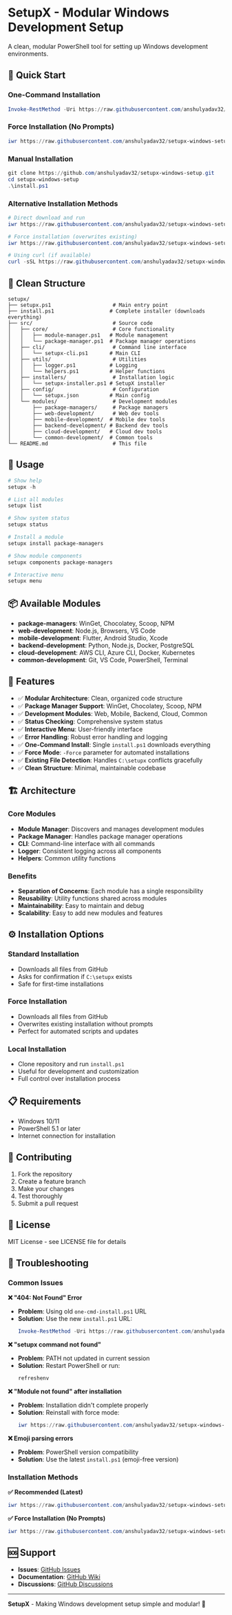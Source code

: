 # SetupX - Modular Windows Development Setup

A clean, modular PowerShell tool for setting up Windows development environments.

## 🚀 Quick Start

### One-Command Installation
```powershell
Invoke-RestMethod -Uri https://raw.githubusercontent.com/anshulyadav32/setupx-windows-setup/main/install.ps1 | Invoke-Expression
```

### Force Installation (No Prompts)
```powershell
iwr https://raw.githubusercontent.com/anshulyadav32/setupx-windows-setup/main/install.ps1 | iex -Force
```

### Manual Installation
```powershell
git clone https://github.com/anshulyadav32/setupx-windows-setup.git
cd setupx-windows-setup
.\install.ps1
```

### Alternative Installation Methods
```powershell
# Direct download and run
iwr https://raw.githubusercontent.com/anshulyadav32/setupx-windows-setup/main/install.ps1 | iex

# Force installation (overwrites existing)
iwr https://raw.githubusercontent.com/anshulyadav32/setupx-windows-setup/main/install.ps1 | iex -Force

# Using curl (if available)
curl -sSL https://raw.githubusercontent.com/anshulyadav32/setupx-windows-setup/main/install.ps1 | powershell
```

## 📁 Clean Structure

```
setupx/
├── setupx.ps1                    # Main entry point
├── install.ps1                  # Complete installer (downloads everything)
├── src/                          # Source code
│   ├── core/                     # Core functionality
│   │   ├── module-manager.ps1   # Module management
│   │   └── package-manager.ps1  # Package manager operations
│   ├── cli/                      # Command line interface
│   │   └── setupx-cli.ps1       # Main CLI
│   ├── utils/                    # Utilities
│   │   ├── logger.ps1           # Logging
│   │   └── helpers.ps1          # Helper functions
│   ├── installers/               # Installation logic
│   │   └── setupx-installer.ps1 # SetupX installer
│   ├── config/                   # Configuration
│   │   └── setupx.json          # Main config
│   └── modules/                  # Development modules
│       ├── package-managers/     # Package managers
│       ├── web-development/      # Web dev tools
│       ├── mobile-development/  # Mobile dev tools
│       ├── backend-development/ # Backend dev tools
│       ├── cloud-development/   # Cloud dev tools
│       └── common-development/  # Common tools
└── README.md                     # This file
```

## 🎯 Usage

```powershell
# Show help
setupx -h

# List all modules
setupx list

# Show system status
setupx status

# Install a module
setupx install package-managers

# Show module components
setupx components package-managers

# Interactive menu
setupx menu
```

## 📦 Available Modules

- **package-managers**: WinGet, Chocolatey, Scoop, NPM
- **web-development**: Node.js, Browsers, VS Code
- **mobile-development**: Flutter, Android Studio, Xcode
- **backend-development**: Python, Node.js, Docker, PostgreSQL
- **cloud-development**: AWS CLI, Azure CLI, Docker, Kubernetes
- **common-development**: Git, VS Code, PowerShell, Terminal

## 🔧 Features

- ✅ **Modular Architecture**: Clean, organized code structure
- ✅ **Package Manager Support**: WinGet, Chocolatey, Scoop, NPM
- ✅ **Development Modules**: Web, Mobile, Backend, Cloud, Common
- ✅ **Status Checking**: Comprehensive system status
- ✅ **Interactive Menu**: User-friendly interface
- ✅ **Error Handling**: Robust error handling and logging
- ✅ **One-Command Install**: Single `install.ps1` downloads everything
- ✅ **Force Mode**: `-Force` parameter for automated installations
- ✅ **Existing File Detection**: Handles `C:\setupx` conflicts gracefully
- ✅ **Clean Structure**: Minimal, maintainable codebase

## 🏗️ Architecture

### Core Modules
- **Module Manager**: Discovers and manages development modules
- **Package Manager**: Handles package manager operations
- **CLI**: Command-line interface with all commands
- **Logger**: Consistent logging across all components
- **Helpers**: Common utility functions

### Benefits
- **Separation of Concerns**: Each module has a single responsibility
- **Reusability**: Utility functions shared across modules
- **Maintainability**: Easy to maintain and debug
- **Scalability**: Easy to add new modules and features

## ⚙️ Installation Options

### Standard Installation
- Downloads all files from GitHub
- Asks for confirmation if `C:\setupx` exists
- Safe for first-time installations

### Force Installation
- Downloads all files from GitHub
- Overwrites existing installation without prompts
- Perfect for automated scripts and updates

### Local Installation
- Clone repository and run `install.ps1`
- Useful for development and customization
- Full control over installation process

## 📋 Requirements

- Windows 10/11
- PowerShell 5.1 or later
- Internet connection for installation

## 🤝 Contributing

1. Fork the repository
2. Create a feature branch
3. Make your changes
4. Test thoroughly
5. Submit a pull request

## 📄 License

MIT License - see LICENSE file for details

## 🔧 Troubleshooting

### Common Issues

**❌ "404: Not Found" Error**
- **Problem**: Using old `one-cmd-install.ps1` URL
- **Solution**: Use the new `install.ps1` URL:
  ```powershell
  Invoke-RestMethod -Uri https://raw.githubusercontent.com/anshulyadav32/setupx-windows-setup/main/install.ps1 | Invoke-Expression
  ```

**❌ "setupx command not found"**
- **Problem**: PATH not updated in current session
- **Solution**: Restart PowerShell or run:
  ```powershell
  refreshenv
  ```

**❌ "Module not found" after installation**
- **Problem**: Installation didn't complete properly
- **Solution**: Reinstall with force mode:
  ```powershell
  iwr https://raw.githubusercontent.com/anshulyadav32/setupx-windows-setup/main/install.ps1 | iex -Force
  ```

**❌ Emoji parsing errors**
- **Problem**: PowerShell version compatibility
- **Solution**: Use the latest `install.ps1` (emoji-free version)

### Installation Methods

**✅ Recommended (Latest)**
```powershell
iwr https://raw.githubusercontent.com/anshulyadav32/setupx-windows-setup/main/install.ps1 | iex
```

**✅ Force Installation (No Prompts)**
```powershell
iwr https://raw.githubusercontent.com/anshulyadav32/setupx-windows-setup/main/install.ps1 | iex -Force
```

## 🆘 Support

- **Issues**: [GitHub Issues](https://github.com/anshulyadav32/setupx-windows-setup/issues)
- **Documentation**: [GitHub Wiki](https://github.com/anshulyadav32/setupx-windows-setup/wiki)
- **Discussions**: [GitHub Discussions](https://github.com/anshulyadav32/setupx-windows-setup/discussions)

---

**SetupX** - Making Windows development setup simple and modular! 🚀